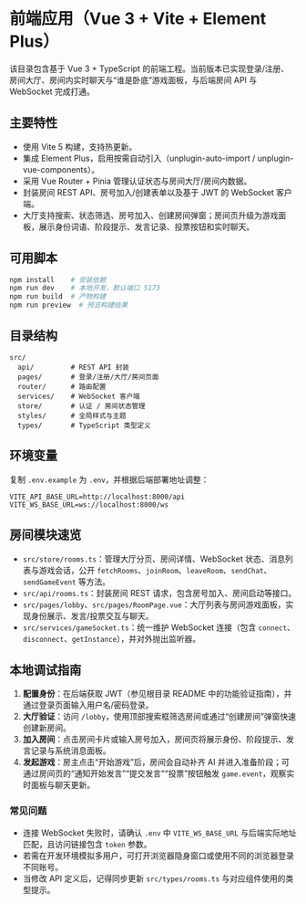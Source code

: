 # 前端应用（Vue 3 + Vite + Element Plus）

该目录包含基于 Vue 3 + TypeScript 的前端工程。当前版本已实现登录/注册、房间大厅、房间内实时聊天与“谁是卧底”游戏面板，与后端房间 API 与 WebSocket 完成打通。

## 主要特性

- 使用 Vite 5 构建，支持热更新。
- 集成 Element Plus，启用按需自动引入（unplugin-auto-import / unplugin-vue-components）。
- 采用 Vue Router + Pinia 管理认证状态与房间大厅/房间内数据。
- 封装房间 REST API、房号加入/创建表单以及基于 JWT 的 WebSocket 客户端。
- 大厅支持搜索、状态筛选、房号加入、创建房间弹窗；房间页升级为游戏面板，展示身份词语、阶段提示、发言记录、投票按钮和实时聊天。

## 可用脚本

```bash
npm install    # 安装依赖
npm run dev    # 本地开发，默认端口 5173
npm run build  # 产物构建
npm run preview  # 预览构建结果
```

## 目录结构

```text
src/
  api/         # REST API 封装
  pages/       # 登录/注册/大厅/房间页面
  router/      # 路由配置
  services/    # WebSocket 客户端
  store/       # 认证 / 房间状态管理
  styles/      # 全局样式与主题
  types/       # TypeScript 类型定义
```

## 环境变量

复制 `.env.example` 为 `.env`，并根据后端部署地址调整：

```
VITE_API_BASE_URL=http://localhost:8000/api
VITE_WS_BASE_URL=ws://localhost:8000/ws
```

## 房间模块速览

- `src/store/rooms.ts`：管理大厅分页、房间详情、WebSocket 状态、消息列表与游戏会话，公开 `fetchRooms`、`joinRoom`、`leaveRoom`、`sendChat`、`sendGameEvent` 等方法。
- `src/api/rooms.ts`：封装房间 REST 请求，包含房号加入、房间启动等接口。
- `src/pages/lobby`、`src/pages/RoomPage.vue`：大厅列表与房间游戏面板，实现身份展示、发言/投票交互与聊天。
- `src/services/gameSocket.ts`：统一维护 WebSocket 连接（包含 `connect`、`disconnect`、`getInstance`），并对外抛出监听器。

## 本地调试指南

1. **配置身份**：在后端获取 JWT（参见根目录 README 中的功能验证指南），并通过登录页面输入用户名/密码登录。
2. **大厅验证**：访问 `/lobby`，使用顶部搜索框筛选房间或通过“创建房间”弹窗快速创建新房间。
3. **加入房间**：点击房间卡片或输入房号加入，房间页将展示身份、阶段提示、发言记录与系统消息面板。
4. **发起游戏**：房主点击“开始游戏”后，房间会自动补齐 AI 并进入准备阶段；可通过房间页的“通知开始发言”“提交发言”“投票”按钮触发 `game.event`，观察实时面板与聊天更新。

### 常见问题

- 连接 WebSocket 失败时，请确认 `.env` 中 `VITE_WS_BASE_URL` 与后端实际地址匹配，且访问链接包含 `token` 参数。
- 若需在开发环境模拟多用户，可打开浏览器隐身窗口或使用不同的浏览器登录不同账号。
- 当修改 API 定义后，记得同步更新 `src/types/rooms.ts` 与对应组件使用的类型提示。
